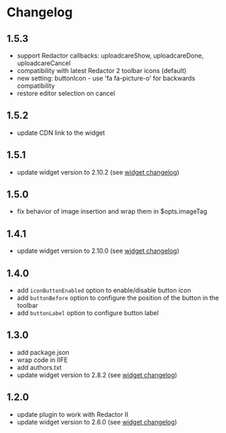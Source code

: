 # Changelog

## 1.5.3

- support Redactor callbacks: uploadcareShow, uploadcareDone, uploadcareCancel
- compatibility with latest Redactor 2 toolbar icons (default)
- new setting: buttonIcon - use 'fa fa-picture-o' for backwards compatibility
- restore editor selection on cancel

## 1.5.2

- update CDN link to the widget

## 1.5.1

- update widget version to 2.10.2 (see [widget changelog][widget changelog])

## 1.5.0

- fix behavior of image insertion and wrap them in $opts.imageTag

## 1.4.1

- update widget version to 2.10.0 (see [widget changelog][widget changelog])

## 1.4.0

- add `iconButtonEnabled` option to enable/disable button icon
- add `buttonBefore` option to configure the position of the button in the toolbar
- add `buttonLabel` option to configure button label

## 1.3.0

- add package.json
- wrap code in IIFE
- add authors.txt
- update widget version to 2.8.2 (see [widget changelog][widget changelog])

## 1.2.0

- update plugin to work with Redactor II
- update widget version to 2.6.0 (see [widget changelog][widget changelog])


[widget changelog]: https://github.com/uploadcare/uploadcare-widget/blob/master/HISTORY.markdown
